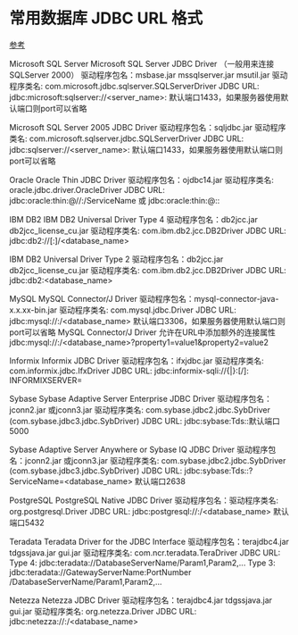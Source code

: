# 常用数据库 JDBC URL 格式
[参考](https://blog.csdn.net/ring0hx/article/details/6152528)

Microsoft SQL Server
Microsoft SQL Server JDBC Driver （一般用来连接 SQLServer 2000）
驱动程序包名：msbase.jar mssqlserver.jar msutil.jar
驱动程序类名: com.microsoft.jdbc.sqlserver.SQLServerDriver
JDBC URL: jdbc:microsoft:sqlserver://<server_name>:<port>
默认端口1433，如果服务器使用默认端口则port可以省略

Microsoft SQL Server 2005 JDBC Driver
驱动程序包名：sqljdbc.jar
驱动程序类名: com.microsoft.sqlserver.jdbc.SQLServerDriver
JDBC URL: jdbc:sqlserver://<server_name>:<port>
默认端口1433，如果服务器使用默认端口则port可以省略

Oracle
Oracle Thin JDBC Driver
驱动程序包名：ojdbc14.jar
驱动程序类名: oracle.jdbc.driver.OracleDriver
JDBC URL: 
jdbc:oracle:thin:@//<host>:<port>/ServiceName
或
jdbc:oracle:thin:@<host>:<port>:<SID>

IBM DB2
IBM DB2 Universal Driver Type 4
驱动程序包名：db2jcc.jar db2jcc_license_cu.jar
驱动程序类名: com.ibm.db2.jcc.DB2Driver
JDBC URL: jdbc:db2://<host>[:<port>]/<database_name>

IBM DB2 Universal Driver Type 2
驱动程序包名：db2jcc.jar db2jcc_license_cu.jar
驱动程序类名: com.ibm.db2.jcc.DB2Driver
JDBC URL: jdbc:db2:<database_name>

MySQL
MySQL Connector/J Driver
驱动程序包名：mysql-connector-java-x.x.xx-bin.jar
驱动程序类名: com.mysql.jdbc.Driver
JDBC URL: jdbc:mysql://<host>:<port>/<database_name>
默认端口3306，如果服务器使用默认端口则port可以省略
MySQL Connector/J Driver 允许在URL中添加额外的连接属性jdbc:mysql://<host>:<port>/<database_name>?property1=value1&property2=value2

Informix
Informix JDBC Driver
驱动程序包名：ifxjdbc.jar
驱动程序类名: com.informix.jdbc.IfxDriver
JDBC URL: jdbc:informix-sqli://{<ip-address>|<host-name>}:<port-number>[/<dbname>]: INFORMIXSERVER=<server-name>

Sybase
Sybase Adaptive Server Enterprise JDBC Driver
驱动程序包名：jconn2.jar 或jconn3.jar
驱动程序类名: com.sybase.jdbc2.jdbc.SybDriver (com.sybase.jdbc3.jdbc.SybDriver)
JDBC URL: jdbc:sybase:Tds:<host>:<port>默认端口5000

Sybase Adaptive Server Anywhere or Sybase IQ JDBC Driver
驱动程序包名：jconn2.jar 或jconn3.jar
驱动程序类名: com.sybase.jdbc2.jdbc.SybDriver (com.sybase.jdbc3.jdbc.SybDriver)
JDBC URL: jdbc:sybase:Tds:<host>:<port>?ServiceName=<database_name>
默认端口2638

PostgreSQL
PostgreSQL Native JDBC Driver
驱动程序包名：驱动程序类名: org.postgresql.Driver
JDBC URL: jdbc:postgresql://<host>:<port>/<database_name>
默认端口5432

Teradata
Teradata Driver for the JDBC Interface
驱动程序包名：terajdbc4.jar tdgssjava.jar gui.jar 
驱动程序类名: com.ncr.teradata.TeraDriver
JDBC URL: 
Type 4: jdbc:teradata://DatabaseServerName/Param1,Param2,...
Type 3: jdbc:teradata://GatewayServerName:PortNumber
/DatabaseServerName/Param1,Param2,...

Netezza
Netezza JDBC Driver
驱动程序包名：terajdbc4.jar tdgssjava.jar gui.jar 
驱动程序类名: org.netezza.Driver
JDBC URL: jdbc:netezza://<host>:<port>/<database_name>


